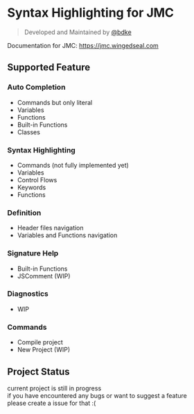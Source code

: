 # Syntax Highlighting for JMC

> Developed and Maintained by [@bdke](https://github.com/bdke)

Documentation for JMC: <https://jmc.wingedseal.com>  

## Supported Feature
### Auto Completion
- Commands but only literal
- Variables
- Functions
- Built-in Functions
- Classes
### Syntax Highlighting
- Commands (not fully implemented yet)
- Variables
- Control Flows
- Keywords
- Functions
### Definition
- Header files navigation
- Variables and Functions navigation
### Signature Help
- Built-in Functions
- JSComment (WIP)
### Diagnostics
- WIP
### Commands
- Compile project
- New Project (WIP)

## Project Status
current project is still in progress  
if you have encountered any bugs or want to suggest a feature  
please create a issue for that :(
